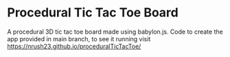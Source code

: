 # Procedural Tic Tac Toe Board
A procedural 3D tic tac toe board made using babylon.js. Code to create the app provided in main branch, to see it running visit
https://nrush23.github.io/proceduralTicTacToe/
